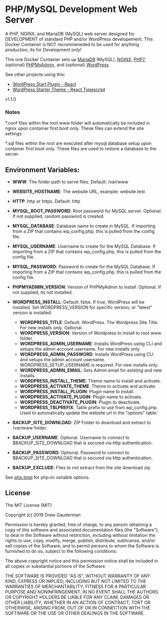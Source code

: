 # PHP/MySQL Development Web Server

A PHP, NGINX, and MariaDB (MySQL) web server designed for DEVELOPMENT of standard PHP and/or WordPress developement.
This Docker Container is NOT recommeneded to be used for anything production, its for Development only!

This one Docker Container sets up [MariaDB](https://mariadb.com/) (MySQL), [NGINX](https://www.nginx.com/), [PHP7](https://php.net), (optional) [PHPMyAdmin](https://github.com/phpmyadmin/phpmyadmin), and (optional) [WordPress](https://wordpress.com/)

See other projects using this:

- [WordPress Start Plugin - React](https://github.com/maddog986/wordpress-react-plugin-typescript-starter)
- [WordPress Starter Theme - React Typescript](https://github.com/maddog986/wordpress-react-theme-typescript-starter)

v1.1.0

### Notes

\*.conf files within the root www folder will automatically be included in ngnix upon container first boot only. These files can extend the site settings.

\*.sql files within the root are executed after mysql database setup upon container first boot only. These files are used to restore a database to the server.

## Environment Variables:

- **WWW**: The folder path to serve files. Default: /var/www
- **WEBSITE_HOSTNAME**: The website URL, example: website.test
- **HTTP**: http or https. Default: http

- **MYSQL_ROOT_PASSWORD**: Root password for MySQL server. Optional. If not supplied, random password is created.
- **MYSQL_DATABASE**: Database name to create in MySQL. If importing from a ZIP that contains wp_config.php, this is pulled from the config file.
- **MYSQL_USERNAME**: Username to create for the MySQL Database. If importing from a ZIP that contains wp_config.php, this is pulled from the config file.
- **MYSQL_PASSWORD**: Password to create for the MySQL Database. If importing from a ZIP that contains wp_config.php, this is pulled from the config file.

- **PHPMYADMIN_VERSION**: Version of PHPMyAdmin to install. Optional. If not supplied, its not installed.

- **WORDPRESS_INSTALL**: Default: false. If true, WordPress will be installed. Set WORDPRESS_VERSION for specific version, or "latest" version is installed.

  - **WORDPRESS_TITLE**: Default: WordPress. The Wordpress Site Title. For new installs only. Optional.
  - **WORDPRESS_VERSION**: Version of Wordpress to install to root www folder.
  - **WORDPRESS_ADMIN_USERNAME**: Installs WordPress using CLI and setups the admin account username. For new installs only.
  - **WORDPRESS_ADMIN_PASSWORD**: Installs WordPress using CLI and setups the admin account username. WORDPRESS_SETUP_USERNAME is required. For new installs only.
  - **WORDPRESS_ADMIN_EMAIL**: Sets Admin email for existing and new installs.
  - **WORDPRESS_INSTALL_THEME**: Theme name to install and activate.
  - **WORDPRESS_ACTIVATE_THEME**: Theme to activate and activate.
  - **WORDPRESS_INSTALL_PLUGIN**: Plugin name to install.
  - **WORDPRESS_ACTIVATE_PLUGIN**: Plugin name to activate.
  - **WORDPRESS_DEACTIVATE_PLUGIN**: Plugin to deactivate.
  - **WORDPRESS_TBLPREFIX**: Table prefix to use from wp_config.php. Used to automatically update the website url in the "options" table.'

- **BACKUP_SITE_DOWNLOAD**: ZIP Folder to download and extract to /var/www folder.
- **BACKUP_USERNAME**: Optional. Username to connect to \$BACKUP_SITE_DOWNLOAD that is secured via http authentication.
- **BACKUP_PASSWORD**: Optional. Password to connect to \$BACKUP_SITE_DOWNLOAD that is secured via http authentication.
- **BACKUP_EXCLUDE**: Files to not extract from the site download zip.

See [php.tmpl](config/php.tmpl) for php.ini variable options.

## License

The MIT License (MIT)

Copyright (c) 2019 Drew Gauderman

Permission is hereby granted, free of charge, to any person obtaining a copy of this software and associated documentation files (the "Software"), to deal in the Software without restriction, including without limitation the rights to use, copy, modify, merge, publish, distribute, sublicense, and/or sell copies of the Software, and to permit persons to whom the Software is furnished to do so, subject to the following conditions:

The above copyright notice and this permission notice shall be included in all copies or substantial portions of the Software.

THE SOFTWARE IS PROVIDED "AS IS", WITHOUT WARRANTY OF ANY KIND, EXPRESS OR IMPLIED, INCLUDING BUT NOT LIMITED TO THE WARRANTIES OF MERCHANTABILITY, FITNESS FOR A PARTICULAR PURPOSE AND NONINFRINGEMENT. IN NO EVENT SHALL THE AUTHORS OR COPYRIGHT HOLDERS BE LIABLE FOR ANY CLAIM, DAMAGES OR OTHER LIABILITY, WHETHER IN AN ACTION OF CONTRACT, TORT OR OTHERWISE, ARISING FROM, OUT OF OR IN CONNECTION WITH THE SOFTWARE OR THE USE OR OTHER DEALINGS IN THE SOFTWARE.

